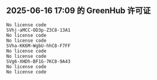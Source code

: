 ## 2025-06-16 17:09 的 GreenHub 许可证
```
No license code
SVhj-aMCC-OD3p-Z3C8-13A1
No license code
No license code
SVha-KK6M-WgbU-hhC8-F7FF
No license code
No license code
SVg6-XHDh-BF1G-7KC8-9A43
No license code
No license code
```
